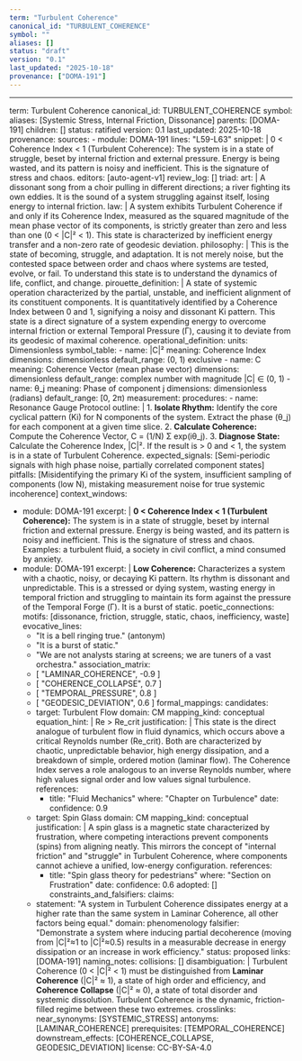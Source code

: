 ```yaml
---
term: "Turbulent Coherence"
canonical_id: "TURBULENT_COHERENCE"
symbol: ""
aliases: []
status: "draft"
version: "0.1"
last_updated: "2025-10-18"
provenance: ["DOMA-191"]
---
```


---
term: Turbulent Coherence
canonical_id: TURBULENT_COHERENCE
symbol:
aliases: [Systemic Stress, Internal Friction, Dissonance]
parents: [DOMA-191]
children: []
status: ratified
version: 0.1
last_updated: 2025-10-18
provenance:
  sources:
    - module: DOMA-191
      lines: "L59-L63"
      snippet: |
        0 < Coherence Index < 1 (Turbulent Coherence): The system is in a state of struggle, beset by internal friction and external pressure. Energy is being wasted, and its pattern is noisy and inefficient. This is the signature of stress and chaos.
  editors: [auto-agent-v1]
  review_log: []
triad:
  art: |
    A dissonant song from a choir pulling in different directions; a river fighting its own eddies. It is the sound of a system struggling against itself, losing energy to internal friction.
  law: |
    A system exhibits Turbulent Coherence if and only if its Coherence Index, measured as the squared magnitude of the mean phase vector of its components, is strictly greater than zero and less than one (0 < |C|² < 1). This state is characterized by inefficient energy transfer and a non-zero rate of geodesic deviation.
  philosophy: |
    This is the state of becoming, struggle, and adaptation. It is not merely noise, but the contested space between order and chaos where systems are tested, evolve, or fail. To understand this state is to understand the dynamics of life, conflict, and change.
pirouette_definition: |
  A state of systemic operation characterized by the partial, unstable, and inefficient alignment of its constituent components. It is quantitatively identified by a Coherence Index between 0 and 1, signifying a noisy and dissonant Ki pattern. This state is a direct signature of a system expending energy to overcome internal friction or external Temporal Pressure (Γ), causing it to deviate from its geodesic of maximal coherence.
operational_definition:
  units: Dimensionless
  symbol_table:
    - name: |C|²
      meaning: Coherence Index
      dimensions: dimensionless
      default_range: (0, 1) exclusive
    - name: C
      meaning: Coherence Vector (mean phase vector)
      dimensions: dimensionless
      default_range: complex number with magnitude |C| ∈ (0, 1)
    - name: θ_j
      meaning: Phase of component j
      dimensions: dimensionless (radians)
      default_range: [0, 2π)
  measurement:
    procedures:
      - name: Resonance Gauge Protocol
        outline: |
          1.  **Isolate Rhythm:** Identify the core cyclical pattern (Ki) for N components of the system. Extract the phase (θ_j) for each component at a given time slice.
          2.  **Calculate Coherence:** Compute the Coherence Vector, C = (1/N) Σ exp(iθ_j).
          3.  **Diagnose State:** Calculate the Coherence Index, |C|². If the result is > 0 and < 1, the system is in a state of Turbulent Coherence.
        expected_signals: [Semi-periodic signals with high phase noise, partially correlated component states]
        pitfalls: [Misidentifying the primary Ki of the system, insufficient sampling of components (low N), mistaking measurement noise for true systemic incoherence]
context_windows:
  - module: DOMA-191
    excerpt: |
      **0 < Coherence Index < 1 (Turbulent Coherence):** The system is in a state of struggle, beset by internal friction and external pressure. Energy is being wasted, and its pattern is noisy and inefficient. This is the signature of stress and chaos. Examples: a turbulent fluid, a society in civil conflict, a mind consumed by anxiety.
  - module: DOMA-191
    excerpt: |
      **Low Coherence:** Characterizes a system with a chaotic, noisy, or decaying Ki pattern. Its rhythm is dissonant and unpredictable. This is a stressed or dying system, wasting energy in temporal friction and struggling to maintain its form against the pressure of the Temporal Forge (Γ). It is a burst of static.
poetic_connections:
  motifs: [dissonance, friction, struggle, static, chaos, inefficiency, waste]
  evocative_lines:
    - "It is a bell ringing true." (antonym)
    - "It is a burst of static."
    - "We are not analysts staring at screens; we are tuners of a vast orchestra."
  association_matrix:
    - [ "LAMINAR_COHERENCE", -0.9 ]
    - [ "COHERENCE_COLLAPSE", 0.7 ]
    - [ "TEMPORAL_PRESSURE", 0.8 ]
    - [ "GEODESIC_DEVIATION", 0.6 ]
formal_mappings:
  candidates:
    - target: Turbulent Flow
      domain: CM
      mapping_kind: conceptual
      equation_hint: |
        Re > Re_crit
      justification: |
        This state is the direct analogue of turbulent flow in fluid dynamics, which occurs above a critical Reynolds number (Re_crit). Both are characterized by chaotic, unpredictable behavior, high energy dissipation, and a breakdown of simple, ordered motion (laminar flow). The Coherence Index serves a role analogous to an inverse Reynolds number, where high values signal order and low values signal turbulence.
      references:
        - title: "Fluid Mechanics"
          where: "Chapter on Turbulence"
          date:
      confidence: 0.9
    - target: Spin Glass
      domain: CM
      mapping_kind: conceptual
      justification: |
        A spin glass is a magnetic state characterized by frustration, where competing interactions prevent components (spins) from aligning neatly. This mirrors the concept of "internal friction" and "struggle" in Turbulent Coherence, where components cannot achieve a unified, low-energy configuration.
      references:
        - title: "Spin glass theory for pedestrians"
          where: "Section on Frustration"
          date:
      confidence: 0.6
  adopted: []
constraints_and_falsifiers:
  claims:
    - statement: "A system in Turbulent Coherence dissipates energy at a higher rate than the same system in Laminar Coherence, all other factors being equal."
      domain: phenomenology
      falsifier: "Demonstrate a system where inducing partial decoherence (moving from |C|²≈1 to |C|²≈0.5) results in a measurable decrease in energy dissipation or an increase in work efficiency."
      status: proposed
      links: [DOMA-191]
naming_notes:
  collisions: []
  disambiguation: |
    Turbulent Coherence (0 < |C|² < 1) must be distinguished from **Laminar Coherence** (|C|² ≈ 1), a state of high order and efficiency, and **Coherence Collapse** (|C|² ≈ 0), a state of total disorder and systemic dissolution. Turbulent Coherence is the dynamic, friction-filled regime between these two extremes.
crosslinks:
  near_synonyms: [SYSTEMIC_STRESS]
  antonyms: [LAMINAR_COHERENCE]
  prerequisites: [TEMPORAL_COHERENCE]
  downstream_effects: [COHERENCE_COLLAPSE, GEODESIC_DEVIATION]
license: CC-BY-SA-4.0